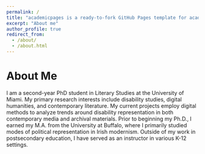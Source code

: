```yaml
---
permalink: /
title: "academicpages is a ready-to-fork GitHub Pages template for academic personal websites"
excerpt: "About me"
author_profile: true
redirect_from: 
  - /about/
  - /about.html
---
```


About Me
======
I am a second-year PhD student in Literary Studies at the University of Miami. My primary research interests include disability studies, digital humanities, and contemporary literature. My current projects employ digital methods to analyze trends around disability representation in both contemporary media and archival materials. Prior to beginning my Ph.D., I earned my M.A. from the University at Buffalo, where I primarily studied modes of political representation in Irish modernism. Outside of my work in postsecondary education, I have served as an instructor in various K-12 settings.



